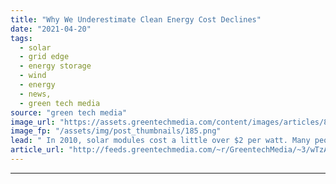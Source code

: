 ```yaml
---
title: "Why We Underestimate Clean Energy Cost Declines"
date: "2021-04-20"
tags: 
  - solar
  - grid edge
  - energy storage
  - wind
  - energy
  - news,
  - green tech media
source: "green tech media"
image_url: "https://assets.greentechmedia.com/content/images/articles/8minutenergy_solar_farm_xl.jpg"
image_fp: "/assets/img/post_thumbnails/185.png"
lead: " In 2010, solar modules cost a little over $2 per watt. Many people questioned whether solar costs could come down another 50%. Well, here we are today with solar modules well below 50 cents per watt, far cheaper than most expectations. And it wasn’t ..."
article_url: "http://feeds.greentechmedia.com/~r/GreentechMedia/~3/wTzAIdZPI7I/why-we-underestimate-clean-energy-cost-declines"
---
```


---
